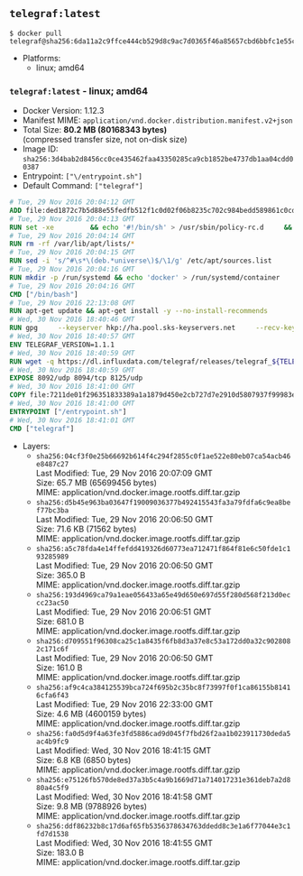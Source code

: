 ## `telegraf:latest`

```console
$ docker pull telegraf@sha256:6da11a2c9ffce444cb529d8c9ac7d0365f46a85657cbd6bbfc1e55cbd909c18b
```

-	Platforms:
	-	linux; amd64

### `telegraf:latest` - linux; amd64

-	Docker Version: 1.12.3
-	Manifest MIME: `application/vnd.docker.distribution.manifest.v2+json`
-	Total Size: **80.2 MB (80168343 bytes)**  
	(compressed transfer size, not on-disk size)
-	Image ID: `sha256:3d4bab2d8456cc0ce435462faa43350285ca9cb1852be4737db1aa04cdd00387`
-	Entrypoint: `["\/entrypoint.sh"]`
-	Default Command: `["telegraf"]`

```dockerfile
# Tue, 29 Nov 2016 20:04:12 GMT
ADD file:ded1872c7b5d88e55fedfb512f1c0d02f06b8235c702c984bedd589861c0cd46 in / 
# Tue, 29 Nov 2016 20:04:13 GMT
RUN set -xe 		&& echo '#!/bin/sh' > /usr/sbin/policy-rc.d 	&& echo 'exit 101' >> /usr/sbin/policy-rc.d 	&& chmod +x /usr/sbin/policy-rc.d 		&& dpkg-divert --local --rename --add /sbin/initctl 	&& cp -a /usr/sbin/policy-rc.d /sbin/initctl 	&& sed -i 's/^exit.*/exit 0/' /sbin/initctl 		&& echo 'force-unsafe-io' > /etc/dpkg/dpkg.cfg.d/docker-apt-speedup 		&& echo 'DPkg::Post-Invoke { "rm -f /var/cache/apt/archives/*.deb /var/cache/apt/archives/partial/*.deb /var/cache/apt/*.bin || true"; };' > /etc/apt/apt.conf.d/docker-clean 	&& echo 'APT::Update::Post-Invoke { "rm -f /var/cache/apt/archives/*.deb /var/cache/apt/archives/partial/*.deb /var/cache/apt/*.bin || true"; };' >> /etc/apt/apt.conf.d/docker-clean 	&& echo 'Dir::Cache::pkgcache ""; Dir::Cache::srcpkgcache "";' >> /etc/apt/apt.conf.d/docker-clean 		&& echo 'Acquire::Languages "none";' > /etc/apt/apt.conf.d/docker-no-languages 		&& echo 'Acquire::GzipIndexes "true"; Acquire::CompressionTypes::Order:: "gz";' > /etc/apt/apt.conf.d/docker-gzip-indexes 		&& echo 'Apt::AutoRemove::SuggestsImportant "false";' > /etc/apt/apt.conf.d/docker-autoremove-suggests
# Tue, 29 Nov 2016 20:04:14 GMT
RUN rm -rf /var/lib/apt/lists/*
# Tue, 29 Nov 2016 20:04:15 GMT
RUN sed -i 's/^#\s*\(deb.*universe\)$/\1/g' /etc/apt/sources.list
# Tue, 29 Nov 2016 20:04:16 GMT
RUN mkdir -p /run/systemd && echo 'docker' > /run/systemd/container
# Tue, 29 Nov 2016 20:04:16 GMT
CMD ["/bin/bash"]
# Tue, 29 Nov 2016 22:13:08 GMT
RUN apt-get update && apt-get install -y --no-install-recommends 		ca-certificates 		curl 		wget 	&& rm -rf /var/lib/apt/lists/*
# Wed, 30 Nov 2016 18:40:46 GMT
RUN gpg     --keyserver hkp://ha.pool.sks-keyservers.net     --recv-keys 05CE15085FC09D18E99EFB22684A14CF2582E0C5
# Wed, 30 Nov 2016 18:40:57 GMT
ENV TELEGRAF_VERSION=1.1.1
# Wed, 30 Nov 2016 18:40:59 GMT
RUN wget -q https://dl.influxdata.com/telegraf/releases/telegraf_${TELEGRAF_VERSION}_amd64.deb.asc &&     wget -q https://dl.influxdata.com/telegraf/releases/telegraf_${TELEGRAF_VERSION}_amd64.deb &&     gpg --batch --verify telegraf_${TELEGRAF_VERSION}_amd64.deb.asc telegraf_${TELEGRAF_VERSION}_amd64.deb &&     dpkg -i telegraf_${TELEGRAF_VERSION}_amd64.deb &&     rm -f telegraf_${TELEGRAF_VERSION}_amd64.deb*
# Wed, 30 Nov 2016 18:40:59 GMT
EXPOSE 8092/udp 8094/tcp 8125/udp
# Wed, 30 Nov 2016 18:41:00 GMT
COPY file:7211de01f296351833389a1a1879d450e2cb727d7e2910d5807937f99983edf7 in /entrypoint.sh 
# Wed, 30 Nov 2016 18:41:00 GMT
ENTRYPOINT ["/entrypoint.sh"]
# Wed, 30 Nov 2016 18:41:01 GMT
CMD ["telegraf"]
```

-	Layers:
	-	`sha256:04cf3f0e25b66692b614f4c294f2855c0f1ae522e80eb07ca54acb46e8487c27`  
		Last Modified: Tue, 29 Nov 2016 20:07:09 GMT  
		Size: 65.7 MB (65699456 bytes)  
		MIME: application/vnd.docker.image.rootfs.diff.tar.gzip
	-	`sha256:d5b45e963ba03647f19009036377b492415543fa3a79fdfa6c9ea8bef77bc3ba`  
		Last Modified: Tue, 29 Nov 2016 20:06:50 GMT  
		Size: 71.6 KB (71562 bytes)  
		MIME: application/vnd.docker.image.rootfs.diff.tar.gzip
	-	`sha256:a5c78fda4e14ffefdd419326d60773ea712471f864f81e6c50fde1c193285989`  
		Last Modified: Tue, 29 Nov 2016 20:06:50 GMT  
		Size: 365.0 B  
		MIME: application/vnd.docker.image.rootfs.diff.tar.gzip
	-	`sha256:193d4969ca79a1eae056433a65e49d650e697d55f280d568f213d0eccc23ac50`  
		Last Modified: Tue, 29 Nov 2016 20:06:51 GMT  
		Size: 681.0 B  
		MIME: application/vnd.docker.image.rootfs.diff.tar.gzip
	-	`sha256:d709551f96308ca25c1a8435f6fb8d3a37e8c53a172dd0a32c9028082c171c6f`  
		Last Modified: Tue, 29 Nov 2016 20:06:50 GMT  
		Size: 161.0 B  
		MIME: application/vnd.docker.image.rootfs.diff.tar.gzip
	-	`sha256:af9c4ca384125539bca724f695b2c35bc8f73997f0f1ca86155b81416cfa6f43`  
		Last Modified: Tue, 29 Nov 2016 22:33:00 GMT  
		Size: 4.6 MB (4600159 bytes)  
		MIME: application/vnd.docker.image.rootfs.diff.tar.gzip
	-	`sha256:fa0d5d9f4a63fe3fd5886cad9d045f7fbd26f2aa1b023911730deda5ac4b9fc9`  
		Last Modified: Wed, 30 Nov 2016 18:41:15 GMT  
		Size: 6.8 KB (6850 bytes)  
		MIME: application/vnd.docker.image.rootfs.diff.tar.gzip
	-	`sha256:e75126fb570de8ed37a3b5c4a9b1669d71a714017231e361deb7a2d880a4c5f9`  
		Last Modified: Wed, 30 Nov 2016 18:41:58 GMT  
		Size: 9.8 MB (9788926 bytes)  
		MIME: application/vnd.docker.image.rootfs.diff.tar.gzip
	-	`sha256:ddf86232b8c17d6af65fb5356378634763ddedd8c3e1a6f77044e3c1fd7d1538`  
		Last Modified: Wed, 30 Nov 2016 18:41:55 GMT  
		Size: 183.0 B  
		MIME: application/vnd.docker.image.rootfs.diff.tar.gzip

